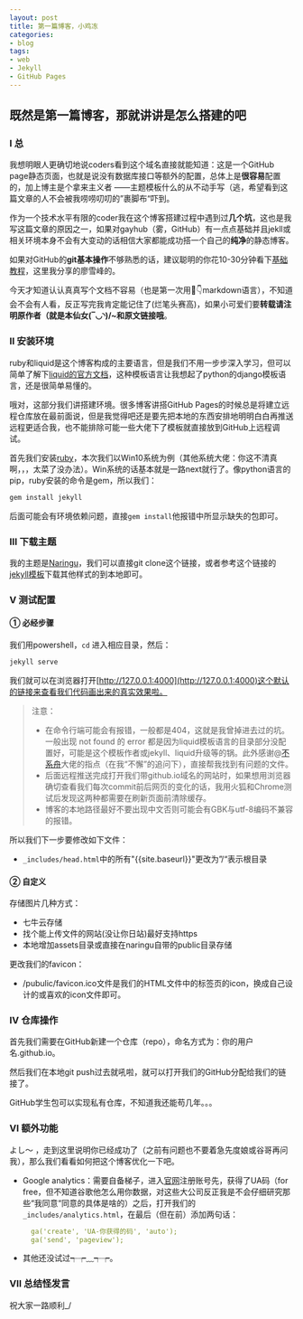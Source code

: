 ```yaml
---
layout: post
title: 第一篇博客，小鸡冻
categories:
- blog
tags:
- web
- Jekyll
- GitHub Pages
---
```


## 既然是第一篇博客，那就讲讲是怎么搭建的吧
### Ⅰ 总
我想明眼人更确切地说coders看到这个域名直接就能知道：这是一个GitHub page静态页面，也就是说没有数据库接口等额外的配置，总体上是<strong>很容易</strong>配置的，加上博主是个拿来主义者 ——主题模板什么的从不动手写（逃，希望看到这篇文章的人不会被我唠唠叨叨的”裹脚布“吓到。

作为一个技术水平有限的coder我在这个博客搭建过程中遇到过<strong>几个坑</strong>，这也是我写这篇文章的原因之一，如果对gayhub（雾，GitHub）有一点点基础并且jekll或相关环境本身不会有大变动的话相信大家都能成功搭一个自己的<strong>纯净</strong>的静态博客。

如果对GitHub的<strong>git基本操作</strong>不够熟悉的话，建议聪明的你花10-30分钟看下[基础教程](https://www.liaoxuefeng.com/wiki/0013739516305929606dd18361248578c67b8067c8c017b000)，这里我分享的廖雪峰的。

今天才知道认认真真写个文档不容易（也是第一次用🐎👇markdown语言），不知道会不会有人看，反正写完我肯定能记住了(烂笔头赛高)，如果小可爱们要<strong>转载请注明原作者（就是本仙女(‾◡◝)/~和原文链接哦</strong>。

### Ⅱ 安装环境

ruby和liquid是这个博客构成的主要语言，但是我们不用一步步深入学习，但可以简单了解下[liquid的官方文档](https://liquid.bootcss.com/)，这种模板语言让我想起了python的django模板语言，还是很简单易懂的。

哦对，这部分我们讲搭建环境。很多博客讲搭GitHub Pages的时候总是将建立远程仓库放在最前面说，但是我觉得吧还是要先把本地的东西安排地明明白白再推送远程更适合我，也不能排除可能一些大佬下了模板就直接放到GitHub上远程调试。

首先我们安装[ruby](http://www.ruby-lang.org/zh_cn/downloads/)，本次我们以Win10系统为例（其他系统大佬：你这不清真啊，，，太菜了没办法）。Win系统的话基本就是一路next就行了。像python语言的pip，ruby安装的命令是gem，所以我们：

```powershell
gem install jekyll
```
后面可能会有环境依赖问题，直接`gem install`他报错中所显示缺失的包即可。

### Ⅲ 下载主题

我的主题是[Naringu](https://github.com/ariestiyansyah/naringu)，我们可以直接git clone这个链接，或者参考这个链接的[jekyll模板](http://jekyllthemes.org/)下载其他样式的到本地即可。

### Ⅴ 测试配置

#### ① 必经步骤

我们用powershell，`cd` 进入相应目录，然后：

```powershell
jekyll serve
```

我们就可以在浏览器打开[http://127.0.0.1:4000](http://127.0.0.1:4000)这个默认的链接来查看我们代码画出来的真实效果啦。

> 注意：
>
> * 在命令行端可能会有报错，一般都是404，这就是我曾掉进去过的坑。一般出现 not found 的 error 都是因为liquid模板语言的目录部分没配置好，可能是这个模板作者或jekyll、liquid升级等的锅。此外感谢@[不系舟](https://www.zmonster.me/)大佬的指点（在我“不懈”的追问下），直接帮我找到有问题的文件。
> * 后面远程推送完成打开我们带github.io域名的网站时，如果想用浏览器确切查看我们每次commit前后网页的变化的话，我用火狐和Chrome测试后发现这两种都需要在刷新页面前清除缓存。
> * 博客的本地路径最好不要出现中文否则可能会有GBK与utf-8编码不兼容的报错。

所以我们下一步要修改如下文件：

* `_includes/head.html`中的所有"{{site.baseurl}}"更改为”/“表示根目录

#### ② 自定义

存储图片几种方式：

* 七牛云存储
* 找个能上传文件的网站(没让你日站)最好支持https
* 本地增加assets目录或直接在naringu自带的public目录存储

更改我们的favicon：

* /pubulic/favicon.ico文件是我们的HTML文件中的标签页的icon，换成自己设计的或喜欢的icon文件即可。

### Ⅳ 仓库操作

首先我们需要在GitHub新建一个仓库（repo），命名方式为：你的用户名.github.io。

然后我们在本地git push过去就吼啦，就可以打开我们的GitHub分配给我们的链接了。

GitHub学生包可以实现私有仓库，不知道我还能苟几年。。。

### Ⅵ 额外功能

よし～ ，走到这里说明你已经成功了（之前有问题也不要着急先度娘或谷哥再问我），那么我们看看如何把这个博客优化一下吧。

* Google analytics：需要自备梯子，进入[官网](https://analytics.google.com)注册账号先，获得了UA码（for free，但不知道谷歌他怎么用你数据，对这些大公司反正我是不会仔细研究那些“我同意“同意的具体是啥的）之后，打开我们的`_includes/analytics.html`，在最后（但在</script>前）添加两句话：

  ```yaml
    ga('create', 'UA-你获得的码', 'auto');
    ga('send', 'pageview');
  ```

* 其他还没试过┭┮﹏┭┮。

### Ⅶ 总结怪发言

祝大家一路顺利_/



